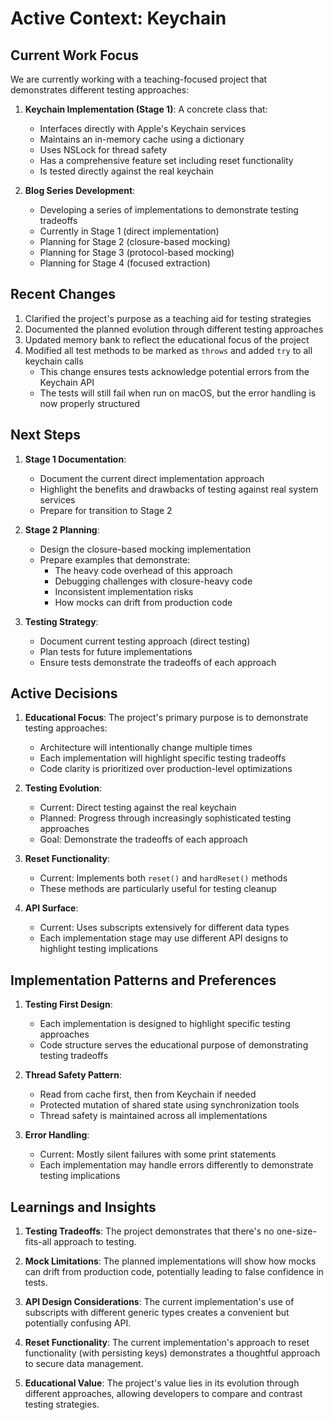 # Active Context: Keychain

## Current Work Focus

We are currently working with a teaching-focused project that demonstrates different testing approaches:

1. **Keychain Implementation (Stage 1)**: A concrete class that:
   - Interfaces directly with Apple's Keychain services
   - Maintains an in-memory cache using a dictionary
   - Uses NSLock for thread safety
   - Has a comprehensive feature set including reset functionality
   - Is tested directly against the real keychain

2. **Blog Series Development**: 
   - Developing a series of implementations to demonstrate testing tradeoffs
   - Currently in Stage 1 (direct implementation)
   - Planning for Stage 2 (closure-based mocking)
   - Planning for Stage 3 (protocol-based mocking)
   - Planning for Stage 4 (focused extraction)

## Recent Changes

1. Clarified the project's purpose as a teaching aid for testing strategies
2. Documented the planned evolution through different testing approaches
3. Updated memory bank to reflect the educational focus of the project
4. Modified all test methods to be marked as `throws` and added `try` to all keychain calls
   - This change ensures tests acknowledge potential errors from the Keychain API
   - The tests will still fail when run on macOS, but the error handling is now properly structured

## Next Steps

1. **Stage 1 Documentation**:
   - Document the current direct implementation approach
   - Highlight the benefits and drawbacks of testing against real system services
   - Prepare for transition to Stage 2

2. **Stage 2 Planning**:
   - Design the closure-based mocking implementation
   - Prepare examples that demonstrate:
     - The heavy code overhead of this approach
     - Debugging challenges with closure-heavy code
     - Inconsistent implementation risks
     - How mocks can drift from production code

3. **Testing Strategy**:
   - Document current testing approach (direct testing)
   - Plan tests for future implementations
   - Ensure tests demonstrate the tradeoffs of each approach

## Active Decisions

1. **Educational Focus**: The project's primary purpose is to demonstrate testing approaches:
   - Architecture will intentionally change multiple times
   - Each implementation will highlight specific testing tradeoffs
   - Code clarity is prioritized over production-level optimizations

2. **Testing Evolution**: 
   - Current: Direct testing against the real keychain
   - Planned: Progress through increasingly sophisticated testing approaches
   - Goal: Demonstrate the tradeoffs of each approach

3. **Reset Functionality**:
   - Current: Implements both `reset()` and `hardReset()` methods
   - These methods are particularly useful for testing cleanup

4. **API Surface**:
   - Current: Uses subscripts extensively for different data types
   - Each implementation stage may use different API designs to highlight testing implications

## Implementation Patterns and Preferences

1. **Testing First Design**:
   - Each implementation is designed to highlight specific testing approaches
   - Code structure serves the educational purpose of demonstrating testing tradeoffs

2. **Thread Safety Pattern**:
   - Read from cache first, then from Keychain if needed
   - Protected mutation of shared state using synchronization tools
   - Thread safety is maintained across all implementations

3. **Error Handling**:
   - Current: Mostly silent failures with some print statements
   - Each implementation may handle errors differently to demonstrate testing implications

## Learnings and Insights

1. **Testing Tradeoffs**: The project demonstrates that there's no one-size-fits-all approach to testing.

2. **Mock Limitations**: The planned implementations will show how mocks can drift from production code, potentially leading to false confidence in tests.

3. **API Design Considerations**: The current implementation's use of subscripts with different generic types creates a convenient but potentially confusing API.

4. **Reset Functionality**: The current implementation's approach to reset functionality (with persisting keys) demonstrates a thoughtful approach to secure data management.

5. **Educational Value**: The project's value lies in its evolution through different approaches, allowing developers to compare and contrast testing strategies.
